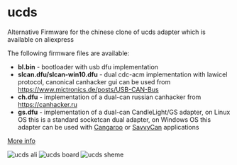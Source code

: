 # ucds
Alternative Firmware for the chinese clone of ucds adapter which is available on aliexpress

The following firmware files are available:
- **bl.bin** - bootloader with usb dfu implementation
- **slcan.dfu/slcan-win10.dfu** - dual cdc-acm implementation with lawicel protocol, canonical canhacker gui can be used from https://www.mictronics.de/posts/USB-CAN-Bus
- **ch.dfu** - implementation of a dual-can russian canhacker from https://canhacker.ru
- **gs.dfu** - implementation of a dual-can CandleLight/GS adapter, on Linux OS this is a standard socketcan dual adapter, on Windows OS this adapter can be used with [Cangaroo](https://github.com/smartgauges/cangaroo) or [SavvyCan](https://github.com/smartgauges/SavvyCAN) applications

[More info](https://www.drive2.ru/b/667217191912868584/)

![ucds ali](hw-ucds-v3/ucds-ali.jpg)
![ucds board](hw-ucds-v3/ucds-board.jpg)
![ucds sheme](hw-ucds-v3/ucds-sheme.jpg)
